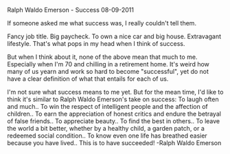 Ralph Waldo Emerson - Success
08-09-2011

If someone asked me what success was, I really couldn't tell them.

Fancy job title. Big paycheck. To own a nice car and big house. Extravagant lifestyle. That's what pops in my head when I think of success.

But when I think about it, none of the above mean that much to me. Especially when I'm 70 and chilling in a retirement home. It's weird how many of us yearn and work so hard to become "successful", yet do not have a clear definition of what that entails for each of us.

I'm not sure what success means to me yet. But for the mean time, I'd like to think it's similar to Ralph Waldo Emerson's take on success:
To laugh often and much..
To win the respect of intelligent people and the affection of children..
To earn the appreciation of honest critics and endure the betrayal of false friends..
To appreciate beauty..
To find the best in others..
To leave the world a bit better, whether by a healthy child, a garden patch, or a redeemed social condition..
To know even one life has breathed easier because you have lived..
This is to have succeeded!
-Ralph Waldo Emerson

